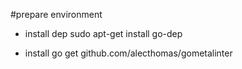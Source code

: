 #prepare environment

- install dep
sudo apt-get install go-dep


- install 
go get github.com/alecthomas/gometalinter

